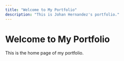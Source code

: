 ```yaml
---
title: "Welcome to My Portfolio"
description: "This is Johan Hernandez's portfolio."
---
```


# Welcome to My Portfolio

This is the home page of my portfolio.

